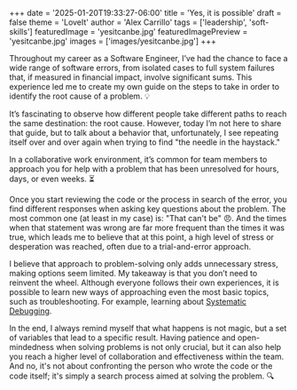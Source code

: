 +++
date = '2025-01-20T19:33:27-06:00'
title = 'Yes, it is possible'
draft = false
theme = 'LoveIt'
author = 'Alex Carrillo'
tags = ['leadership', 'soft-skills']
featuredImage = 'yesitcanbe.jpg'
featuredImagePreview = 'yesitcanbe.jpg'
images = ['images/yesitcanbe.jpg']
+++

Throughout my career as a Software Engineer, I’ve had the chance to face a wide range of software errors, from isolated cases to full system failures that,  if measured in financial impact, involve significant sums. This experience led me to create my own guide on the steps to take in order to identify the root cause of a problem. 💡

It’s fascinating to observe how different people take different paths to reach the same destination: the root cause. However, today I’m not here to share that guide, but to talk about a behavior that, unfortunately, I see repeating itself over and over again when trying to find "the needle in the haystack."

In a collaborative work environment, it’s common for team members to approach you for help with a problem that has been unresolved for hours, days, or even weeks. ⏳ 

Once you start reviewing the code or the process in search of the error, you find different responses when asking key questions about the problem. The most common one (at least in my case) is: "That can't be" 😠. And the times when that statement was wrong are far more frequent than the times it was true, which leads me to believe that at this point, a high level of stress or desperation was reached, often due to a trial-and-error approach.

I believe that approach to problem-solving only adds unnecessary stress, making options seem limited. My takeaway is that you don’t need to reinvent the wheel. Although everyone follows their own experiences, it is possible to learn new ways of approaching even the most basic topics, such as troubleshooting. For example, learning about [Systematic Debugging](https://web.mit.edu/6.031/www/fa17/classes/13-debugging/).

In the end, I always remind myself that what happens is not magic, but a set of variables that lead to a specific result. Having patience and open-mindedness when solving problems is not only crucial, but it can also help you reach a higher level of collaboration and effectiveness within the team. And no, it's not about confronting the person who wrote the code or the code itself; it's simply a search process aimed at solving the problem. 🔍
